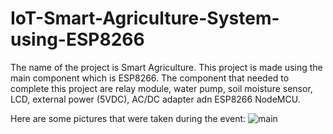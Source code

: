 # IoT-Smart-Agriculture-System-using-ESP8266
The name of the project is Smart Agriculture.
This project is made using the main component which is ESP8266.
The component that needed to complete this project are relay module, water pump, soil moisture sensor, LCD, external power (5VDC), AC/DC adapter adn ESP8266 NodeMCU.

Here are some pictures that were taken during the event:
![main](https://github.com/fsdkumk/IoT-Smart-Street-Light-using-ESP8266/assets/141599942/9a3e68b3-38b3-4af5-b3e1-67cba6ed4b08)
